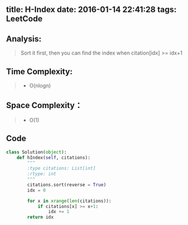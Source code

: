 title: H-Index
date: 2016-01-14 22:41:28
tags: LeetCode
---

## Analysis:
> Sort it first, then you can find the index when citation[idx] >= idx+1

## Time Complexity:
> * O(nlogn)

## Space Complexity：
> * O(1)


## Code 
```python
class Solution(object):
    def hIndex(self, citations):
        """
        :type citations: List[int]
        :rtype: int
        """
        citations.sort(reverse = True)
        idx = 0

        for x in xrange(len(citations)):
            if citations[x] >= x+1:
                idx += 1
        return idx        
```
